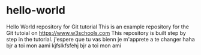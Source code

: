 # hello-world
Hello World repository for Git tutorial
This is an example repository for the Git tutoial on 
https://www.w3schools.com
This repository is built step by step in the tutorial.
j'espere que tu vas bienn
je m'apprete a te changer
haha
bjr a toi mon aami
kjfslkfsfehj
bjr a toi mon ami


